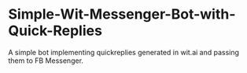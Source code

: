 # Simple-Wit-Messenger-Bot-with-Quick-Replies
A simple bot implementing quickreplies generated in wit.ai and passing them to FB Messenger.
